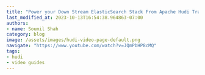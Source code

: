 ```yaml
---
title: "Power your Down Stream ElasticSearch Stack From Apache Hudi Transaction Datalake with CDC|Demo Video"
last_modified_at: 2023-10-13T16:54:38.964863-07:00
authors:
- name: Soumil Shah
category: blog
image: /assets/images/hudi-video-page-default.png
navigate: "https://www.youtube.com/watch?v=JQmPbHP8cMQ"
tags:
- hudi
- video guides
---
```

